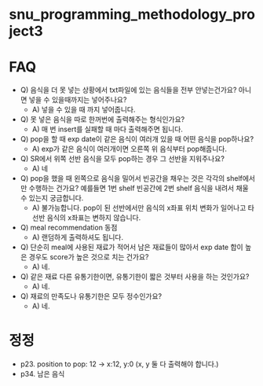# snu_programming_methodology_project3


# FAQ

- Q) 음식을 더 못 넣는 상황에서 txt파일에 있는 음식들을 전부 안넣는건가요? 아니면 넣을 수 있을때까지는 넣어주나요?
  - A) 넣을 수 있을 때 까지 넣어줍니다.
- Q) 못 넣은 음식을 따로 한꺼번에 출력해주는 형식인가요?
  - A) 매 번 insert를 실패할 때 마다 출력해주면 됩니다.
- Q) pop을 할 때 exp date이 같은 음식이 여러개 있을 때 어떤 음식을 pop하나요?
  - A) exp가 같은 음식이 여러개이면 오른쪽 위 음식부터 pop해줍니다.
- Q) SR에서 위쪽 선반 음식을 모두 pop하는 경우 그 선반을 지워주나요?
  - A) 네
- Q) pop을 했을 때 왼쪽으로 음식을 밀어서 빈공간을 채우는 것은 각각의 shelf에서만 수행하는 건가요? 예를들면 1번 shelf 빈공간에 2번 shelf 음식을 내려서 채울 수 있는지 궁금합니다.
  - A) 불가능합니다. pop이 된 선반에서만 음식의 x좌표 위치 변화가 일어나고 타 선반 음식의 x좌표는 변하지 않습니다.
- Q) meal recommendation 동점
  - A) 랜덤하게 출력하셔도 됩니다.
- Q) 단순히 meal에 사용된 재료가 적어서 남은 재료들이 많아서 exp date 합이 높은 경우도 score가 높은 것으로 치는 건가요?
  - A) 네. 
- Q) 같은 재료 다른 유통기한이면, 유통기한이 짧은 것부터 사용을 하는 것인가요?
  - A) 네.
- Q) 재료의 만족도나 유통기한은 모두 정수인가요?
  - A) 네.
  
# 정정
- p23. position to pop: 12 -> x:12, y:0 (x, y 둘 다 출력해야 합니다.)
- p34. 남은 음식 

